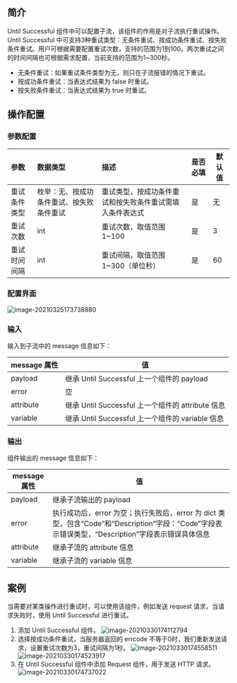 

## 简介

Until Successful 组件中可以配置子流，该组件的作用是对子流执行重试操作。Until Successful 中可支持3种重试类型：无条件重试、按成功条件重试、按失败条件重试。用户可根据需要配置重试次数，支持的范围为1到100。两次重试之间的时间间隔也可根据需求配置，当前支持的范围为1~300秒。
- 无条件重试：如果重试条件类型为无，则只在子流报错的情况下重试。
- 按成功条件重试：当表达式结果为 false 时重试。
- 按失败条件重试：当表达式结果为 true 时重试。


## 操作配置

### 参数配置

| 参数         | 数据类型                                 | 描述                                                     | 是否必填 | 默认值 |
| :----------- | :--------------------------------------- | :------------------------------------------------------- | :------- | ------ |
| 重试条件类型 | 枚举：无、按成功条件重试、按失败条件重试 | 重试类型，按成功条件重试和按失败条件重试需填入条件表达式 | 是       | 无     |
| 重试次数     | int                                      | 重试次数，取值范围1~100                                  | 是       | 3      |
| 重试时间间隔 | int                                      | 重试间隔，取值范围1~300（单位秒）                          | 是       | 60     |

### 配置界面

![image-20210325173738880](https://main.qcloudimg.com/raw/960b0d7b313bc08ab962f53bdf0451cd/image-20210325173738880.png)

### 输入
输入到子流中的 message 信息如下：

| message 属性 | 值                                            |
| ----------- | --------------------------------------------- |
| payload     | 继承 Until Successful 上一个组件的 payload       |
| error       | 空                                            |
| attribute   | 继承 Until Successful 上一个组件的 attribute 信息 |
| variable    | 继承 Until Successful 上一个组件的 variable 信息  |

### 输出

组件输出的 message 信息如下：

| message 属性 | 值                                                           |
| ----------- | ------------------------------------------------------------ |
| payload     | 继承子流输出的 payload                                        |
| error       | 执行成功后，error 为空；执行失败后，error 为 dict 类型，包含“Code”和“Description”字段：“Code”字段表示错误类型，“Description”字段表示错误具体信息 |
| attribute   | 继承子流的 attribute 信息                                      |
| variable    | 继承子流的 variable 信息                                       |

## 案例

当需要对某类操作进行重试时，可以使用该组件，例如发送 request 请求，当请求失败时，使用 Until Successful 进行重试。
1. 添加 Until Successful 组件。
 ![image-20210330174112794](https://main.qcloudimg.com/raw/48c53438dab9ea1c76c7bd01c1d6a7fa/image-20210330174112794.png)
2. 选择按成功条件重试，当服务器返回的 errcode 不等于0时，我们重新发送请求，设置重试次数为3，重试间隔为1秒。
   ![image-20210330174558511](https://main.qcloudimg.com/raw/57d3949caa99c18ddfecf5d52a3d29b1/image-20210330174558511.png)
   ![image-20210330174523917](https://main.qcloudimg.com/raw/b6f3a54775f337544ec65066a44b4a81/image-20210330174523917.png)
3. 在 Until Successful 组件中添加 Request 组件，用于发送 HTTP 请求。
![image-20210330174737022](https://main.qcloudimg.com/raw/a4e9ee497be1f0b91530b0a10666652c/image-20210330174737022.png)
